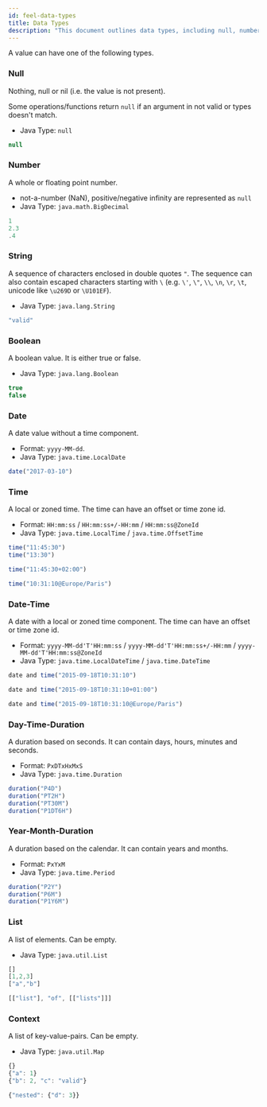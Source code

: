```yaml
---
id: feel-data-types
title: Data Types
description: "This document outlines data types, including null, number, string, boolean, and more."
---
```


A value can have one of the following types.

### Null

Nothing, null or nil (i.e. the value is not present).

Some operations/functions return `null` if an argument in not valid or types doesn't match.

* Java Type: `null`

```js
null
```

### Number

A whole or floating point number.

* not-a-number (NaN), positive/negative infinity are represented as `null`
* Java Type: `java.math.BigDecimal`

```js
1
2.3
.4
```

### String

A sequence of characters enclosed in double quotes `"`. The sequence can also contain escaped characters starting with `\` (e.g. `\'`, `\"`, `\\`, `\n`, `\r`, `\t`, unicode like `\u269D` or `\U101EF`).

* Java Type: `java.lang.String`

```js
"valid"
```

### Boolean

A boolean value. It is either true or false. 

* Java Type: `java.lang.Boolean`

```js
true
false
```

### Date 

A date value without a time component.

* Format: `yyyy-MM-dd`.
* Java Type: `java.time.LocalDate`

```js
date("2017-03-10")
```

### Time 

A local or zoned time. The time can have an offset or time zone id.

* Format: `HH:mm:ss` / `HH:mm:ss+/-HH:mm` / `HH:mm:ss@ZoneId`
* Java Type: `java.time.LocalTime` / `java.time.OffsetTime`

```js
time("11:45:30") 
time("13:30")

time("11:45:30+02:00")

time("10:31:10@Europe/Paris")
```

### Date-Time 

A date with a local or zoned time component. The time can have an offset or time zone id.

* Format: `yyyy-MM-dd'T'HH:mm:ss` / `yyyy-MM-dd'T'HH:mm:ss+/-HH:mm` / `yyyy-MM-dd'T'HH:mm:ss@ZoneId`
* Java Type: `java.time.LocalDateTime` / `java.time.DateTime`

```js
date and time("2015-09-18T10:31:10")

date and time("2015-09-18T10:31:10+01:00")

date and time("2015-09-18T10:31:10@Europe/Paris")
```

### Day-Time-Duration

A duration based on seconds. It can contain days, hours, minutes and seconds.

* Format: `PxDTxHxMxS`
* Java Type: `java.time.Duration`

```js
duration("P4D")
duration("PT2H")
duration("PT30M")
duration("P1DT6H")
```

### Year-Month-Duration

A duration based on the calendar. It can contain years and months.

* Format: `PxYxM`
* Java Type: `java.time.Period`

```js
duration("P2Y")
duration("P6M")
duration("P1Y6M")
```

### List

A list of elements. Can be empty.

* Java Type: `java.util.List`

```js
[]
[1,2,3]
["a","b"]

[["list"], "of", [["lists"]]]
```

### Context

A list of key-value-pairs. Can be empty.

* Java Type: `java.util.Map`

```js
{}
{"a": 1}
{"b": 2, "c": "valid"}

{"nested": {"d": 3}}
```
